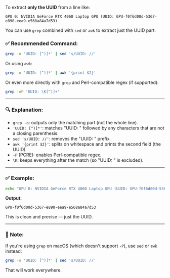 To extract **only the UUID** from a line like:

```
GPU 0: NVIDIA GeForce RTX 4060 Laptop GPU (UUID: GPU-f0f6d00d-5367-e890-eea9-e568a84a7d53)
```

You can use `grep` combined with `sed` or `awk` to extract just the UUID part.

### ✅ Recommended Command:

```bash
grep -o 'UUID: [^)]*' | sed 's/UUID: //'
```

Or using `awk`:

```bash
grep -o 'UUID: [^)]*' | awk '{print $2}'
```

Or even more directly with `grep` and Perl-compatible regex (if supported):

```bash
grep -oP 'UUID: \K[^)]+'
```

---

### 🔍 Explanation:

- `grep -o`: outputs only the matching part (not the whole line).
- `'UUID: [^)]*'`: matches "UUID: " followed by any characters that are not a closing parenthesis.
- `sed 's/UUID: //'`: removes the "UUID: " prefix.
- `awk '{print $2}'`: splits on whitespace and prints the second field (the UUID).
- `-P` (PCRE): enables Perl-compatible regex.
- `\K`: keeps everything after the match (so "UUID: " is excluded).

---

### ✅ Example:

```bash
echo "GPU 0: NVIDIA GeForce RTX 4060 Laptop GPU (UUID: GPU-f0f6d00d-5367-e890-eea9-e568a84a7d53)" | grep -oP 'UUID: \K[^)]+'
```

**Output:**
```
GPU-f0f6d00d-5367-e890-eea9-e568a84a7d53
```

This is clean and precise — just the UUID.

---

### 📝 Note:
If you're using `grep` on macOS (which doesn't support `-P`), use `sed` or `awk` instead:

```bash
grep -o 'UUID: [^)]*' | sed 's/UUID: //'
```

That will work everywhere.